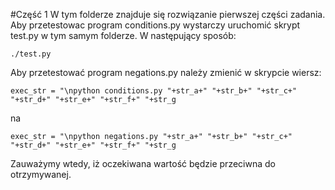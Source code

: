 #Część 1
W tym folderze znajduje się rozwiązanie pierwszej części zadania.
Aby przetestowac program conditions.py wystarczy uruchomić skrypt test.py w tym samym folderze.
W następujący sposób:

	./test.py
	
Aby przetestować program negations.py należy zmienić w skrypcie wiersz:

	exec_str = "\npython conditions.py "+str_a+" "+str_b+" "+str_c+" "+str_d+" "+str_e+" "+str_f+" "+str_g

na

	exec_str = "\npython negations.py "+str_a+" "+str_b+" "+str_c+" "+str_d+" "+str_e+" "+str_f+" "+str_g	
Zauważymy wtedy, iż oczekiwana wartość będzie przeciwna do otrzymywanej.